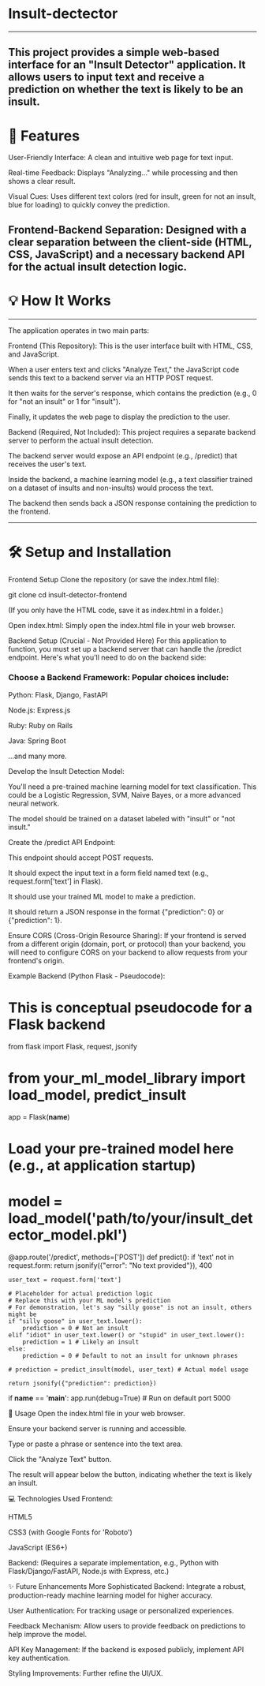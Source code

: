 # Insult-dectector
---
This project provides a simple web-based interface for an "Insult Detector" application. It allows users to input text and receive a prediction on whether the text is likely to be an insult.
---

# 🚀 Features
User-Friendly Interface: A clean and intuitive web page for text input.

Real-time Feedback: Displays "Analyzing..." while processing and then shows a clear result.

Visual Cues: Uses different text colors (red for insult, green for not an insult, blue for loading) to quickly convey the prediction.

Frontend-Backend Separation: Designed with a clear separation between the client-side (HTML, CSS, JavaScript) and a necessary backend API for the actual insult detection logic.
---

# 💡 How It Works

***
The application operates in two main parts:

Frontend (This Repository): This is the user interface built with HTML, CSS, and JavaScript.

When a user enters text and clicks "Analyze Text," the JavaScript code sends this text to a backend server via an HTTP POST request.

It then waits for the server's response, which contains the prediction (e.g., 0 for "not an insult" or 1 for "insult").

Finally, it updates the web page to display the prediction to the user.

Backend (Required, Not Included): This project requires a separate backend server to perform the actual insult detection.

The backend server would expose an API endpoint (e.g., /predict) that receives the user's text.

Inside the backend, a machine learning model (e.g., a text classifier trained on a dataset of insults and non-insults) would process the text.

The backend then sends back a JSON response containing the prediction to the frontend.
***

# 🛠️ Setup and Installation
Frontend Setup
Clone the repository (or save the index.html file):

git clone <repository-url>
cd insult-detector-frontend

(If you only have the HTML code, save it as index.html in a folder.)

Open index.html: Simply open the index.html file in your web browser.

Backend Setup (Crucial - Not Provided Here)
For this application to function, you must set up a backend server that can handle the /predict endpoint. Here's what you'll need to do on the backend side:

### Choose a Backend Framework: Popular choices include:

Python: Flask, Django, FastAPI

Node.js: Express.js

Ruby: Ruby on Rails

Java: Spring Boot

...and many more.

Develop the Insult Detection Model:

You'll need a pre-trained machine learning model for text classification. This could be a Logistic Regression, SVM, Naive Bayes, or a more advanced neural network.

The model should be trained on a dataset labeled with "insult" or "not insult."

Create the /predict API Endpoint:

This endpoint should accept POST requests.

It should expect the input text in a form field named text (e.g., request.form['text'] in Flask).

It should use your trained ML model to make a prediction.

It should return a JSON response in the format {"prediction": 0} or {"prediction": 1}.

Ensure CORS (Cross-Origin Resource Sharing): If your frontend is served from a different origin (domain, port, or protocol) than your backend, you will need to configure CORS on your backend to allow requests from your frontend's origin.

Example Backend (Python Flask - Pseudocode):

# This is conceptual pseudocode for a Flask backend
from flask import Flask, request, jsonify
# from your_ml_model_library import load_model, predict_insult

app = Flask(__name__)

# Load your pre-trained model here (e.g., at application startup)
# model = load_model('path/to/your/insult_detector_model.pkl')

@app.route('/predict', methods=['POST'])
def predict():
    if 'text' not in request.form:
        return jsonify({"error": "No text provided"}), 400

    user_text = request.form['text']

    # Placeholder for actual prediction logic
    # Replace this with your ML model's prediction
    # For demonstration, let's say "silly goose" is not an insult, others might be
    if "silly goose" in user_text.lower():
        prediction = 0 # Not an insult
    elif "idiot" in user_text.lower() or "stupid" in user_text.lower():
        prediction = 1 # Likely an insult
    else:
        prediction = 0 # Default to not an insult for unknown phrases

    # prediction = predict_insult(model, user_text) # Actual model usage

    return jsonify({"prediction": prediction})

if __name__ == '__main__':
    app.run(debug=True) # Run on default port 5000

🚀 Usage
Open the index.html file in your web browser.

Ensure your backend server is running and accessible.

Type or paste a phrase or sentence into the text area.

Click the "Analyze Text" button.

The result will appear below the button, indicating whether the text is likely an insult.

💻 Technologies Used
Frontend:

HTML5

CSS3 (with Google Fonts for 'Roboto')

JavaScript (ES6+)

Backend: (Requires a separate implementation, e.g., Python with Flask/Django/FastAPI, Node.js with Express, etc.)

✨ Future Enhancements
More Sophisticated Backend: Integrate a robust, production-ready machine learning model for higher accuracy.

User Authentication: For tracking usage or personalized experiences.

Feedback Mechanism: Allow users to provide feedback on predictions to help improve the model.

API Key Management: If the backend is exposed publicly, implement API key authentication.

Styling Improvements: Further refine the UI/UX.
